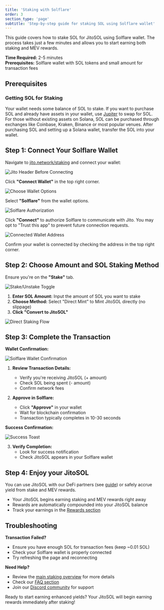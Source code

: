 ```yaml
---
title: 'Staking with Solflare'
order: 3
section_type: 'page'
subtitle: 'Step-by-step guide for staking SOL using Solflare wallet'
---
```


This guide covers how to stake SOL for JitoSOL using Solflare wallet. The process takes just a few minutes and allows you to start earning both staking and MEV rewards.

**Time Required:** 2-5 minutes  
**Prerequisites:** Solflare wallet with SOL tokens and small amount for transaction fees

## Prerequisites

### **Getting SOL for Staking**

Your wallet needs some balance of SOL to stake. If you want to purchase SOL and already have assets in your wallet, use [Jupiter](https://jup.ag/) to swap for SOL. For those without existing assets on Solana, SOL can be purchased through exchanges like Coinbase, Kraken, Binance or most popular venues. After purchasing SOL and setting up a Solana wallet, transfer the SOL into your wallet.

## Step 1: Connect Your Solflare Wallet

Navigate to [jito.network/staking](https://jito.network/staking/) and connect your wallet:

![Jito Header Before Connecting](/shared/images/jitosol/wallet-unstake-sol-header-with-connect-button-before-connecting.png)

Click **"Connect Wallet"** in the top right corner.

![Choose Wallet Options](/shared/images/jitosol/wallet-unstake-sol-choose-wallet-options.png)

Select **"Solflare"** from the wallet options.

![Solflare Authorization](/shared/images/jitosol/solflare-connect-wallet-screen.png)

Click **"Connect"** to authorize Solflare to communicate with Jito. You may opt to "Trust this app" to prevent future connection requests.

![Connected Wallet Address](/shared/images/jitosol/solflare-unstake-sol-wallet-address-button.png)

Confirm your wallet is connected by checking the address in the top right corner.

## Step 2: Choose Amount and SOL Staking Method

Ensure you're on the **"Stake"** tab.

![Stake/Unstake Toggle](/shared/images/jitosol/stake-page-toggle-stake-unstake.png)

1. **Enter SOL Amount:** Input the amount of SOL you want to stake
2. **Choose Method:** Select "Direct Mint" to Mint JitoSOL directly (no slippage)
3. **Click "Convert to JitoSOL"**

![Direct Staking Flow](/shared/images/jitosol/stake-page-stake-section-direct-stake-flow.png)

## Step 3: Complete the Transaction

**Wallet Confirmation:**

![Solflare Wallet Confirmation](/shared/images/jitosol/staking-page-staking-with-solflare-confirm-stake-tx.png)

1. **Review Transaction Details:**
   - Verify you're receiving JitoSOL (+ amount)
   - Check SOL being spent (- amount)
   - Confirm network fees

2. **Approve in Solflare:**
   - Click **"Approve"** in your wallet
   - Wait for blockchain confirmation
   - Transaction typically completes in 10-30 seconds

**Success Confirmation:**

![Success Toast](/shared/images/jitosol/stake-page-toast.png)

3. **Verify Completion:**
   - Look for success notification
   - Check JitoSOL appears in your Solflare wallet

## Step 4: Enjoy your JitoSOL

You can use JitoSOL with our DeFi partners (see [guide](/jitosol/get-started/using-jitosol-flow/using-overview/)) or safely accrue yield from stake and MEV rewards.

- Your JitoSOL begins earning staking and MEV rewards right away
- Rewards are automatically compounded into your JitoSOL balance
- Track your earnings in the [Rewards section](/jitosol/get-started/viewing-jitosol-rewards/)

## Troubleshooting

**Transaction Failed?**
- Ensure you have enough SOL for transaction fees (keep ~0.01 SOL)
- Check your Solflare wallet is properly connected
- Try refreshing the page and reconnecting

**Need Help?**
- Review the [main staking overview](/jitosol/get-started/stake-sol-for-jitosol-flow/overview/) for more details
- Check our [FAQ section](/jitosol/faqs/general-faqs/)
- Join our [Discord community](https://discord.gg/jitocommunity) for support

Ready to start earning enhanced yields? Your JitoSOL will begin earning rewards immediately after staking!

